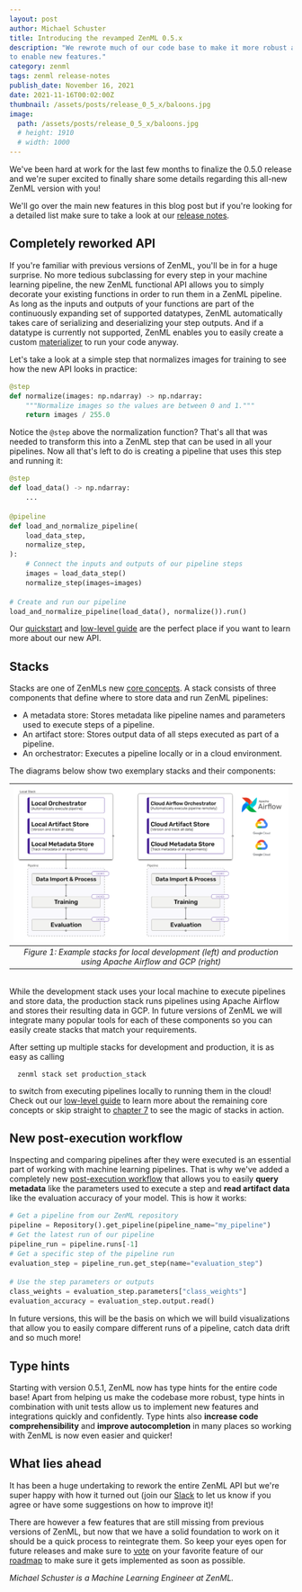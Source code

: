 ```yaml
---
layout: post
author: Michael Schuster
title: Introducing the revamped ZenML 0.5.x
description: "We rewrote much of our code base to make it more robust and also
to enable new features."
category: zenml
tags: zenml release-notes
publish_date: November 16, 2021
date: 2021-11-16T00:02:00Z
thumbnail: /assets/posts/release_0_5_x/baloons.jpg
image:
  path: /assets/posts/release_0_5_x/baloons.jpg
  # height: 1910
  # width: 1000
---
```



We've been hard at work for the last few months to finalize the 0.5.0 release and we're super excited to finally share some details regarding this all-new ZenML version with you!

We'll go over the main new features in this blog post but if you're looking for a detailed list make sure to take a look at our [release notes](https://github.com/zenml-io/zenml/blob/main/RELEASE_NOTES.md).

## Completely reworked API

If you're familiar with previous versions of ZenML, you'll be in for a huge surprise. 
No more tedious subclassing for every step in your machine learning pipeline, the new ZenML functional API allows you to simply decorate your existing functions in order to run them in a ZenML pipeline.
As long as the inputs and outputs of your functions are part of the continuously expanding set of supported datatypes, ZenML automatically takes care of serializing and deserializing your step outputs.
And if a datatype is currently not supported, ZenML enables you to easily create a custom [materializer](https://docs.zenml.io/framework-design#using-materializers-to-abstract-away-serialization-and-deserialization-logic) to run your code anyway.

Let's take a look at a simple step that normalizes images for training to see how the new API looks in practice:
```python
@step
def normalize(images: np.ndarray) -> np.ndarray:
    """Normalize images so the values are between 0 and 1."""
    return images / 255.0
```

Notice the `@step` above the normalization function? That's all that was needed to transform this into a ZenML step that can be used in all your pipelines.
Now all that's left to do is creating a pipeline that uses this step and running it:
```python
@step
def load_data() -> np.ndarray:
    ...

@pipeline
def load_and_normalize_pipeline(
    load_data_step,
    normalize_step,
):
    # Connect the inputs and outputs of our pipeline steps
    images = load_data_step()
    normalize_step(images=images)

# Create and run our pipeline
load_and_normalize_pipeline(load_data(), normalize()).run()
```

Our [quickstart](https://docs.zenml.io/quickstart-guide) and [low-level guide](https://docs.zenml.io/guides/low-level-api) are the perfect place if you want to learn more about our new API.

## Stacks

Stacks are one of ZenMLs new [core concepts](https://docs.zenml.io/core-concepts). A stack consists of three components that define where to store data and run ZenML pipelines:  
- A metadata store: Stores metadata like pipeline names and parameters used to execute steps of a pipeline.
- An artifact store: Stores output data of all steps executed as part of a pipeline.
- An orchestrator: Executes a pipeline locally or in a cloud environment.

The diagrams below show two exemplary stacks and their components:

| ![Development and production stack](../assets/posts/release_0_5_x/stacks.png) |
|:--:|
| *Figure 1: Example stacks for local development (left) and production using Apache Airflow and GCP (right)* |  
  
<br>
While the development stack uses your local machine to execute pipelines and store data, the production stack runs pipelines using Apache Airflow and stores their resulting data in GCP.
In future versions of ZenML we will integrate many popular tools for each of these components so you can easily create stacks that match your requirements.

After setting up multiple stacks for development and production, it is as easy as calling 
```
  zenml stack set production_stack
```
to switch from executing pipelines locally to running them in the cloud!
Check out our [low-level guide](https://docs.zenml.io/guides/low-level-api) to learn more about the remaining core concepts or skip straight to [chapter 7](https://docs.zenml.io/guides/low-level-api/chapter-7) to see the magic of stacks in action. 

## New post-execution workflow

Inspecting and comparing pipelines after they were executed is an essential part of working with machine learning pipelines.
That is why we've added a completely new [post-execution workflow]((https://docs.zenml.io/guides/post-execution-workflow)) that allows you to easily **query metadata** like the parameters used to execute a step and **read artifact data** like the evaluation accuracy of your model.
This is how it works:
```python
# Get a pipeline from our ZenML repository
pipeline = Repository().get_pipeline(pipeline_name="my_pipeline")
# Get the latest run of our pipeline
pipeline_run = pipeline.runs[-1]
# Get a specific step of the pipeline run
evaluation_step = pipeline_run.get_step(name="evaluation_step")

# Use the step parameters or outputs
class_weights = evaluation_step.parameters["class_weights"]
evaluation_accuracy = evaluation_step.output.read()
```
In future versions, this will be the basis on which we will build visualizations that allow you to easily compare different runs of a pipeline, catch data drift and so much more!

## Type hints

Starting with version 0.5.1, ZenML now has type hints for the entire code base! 
Apart from helping us make the codebase more robust, type hints in combination with unit tests allow us to implement new features and integrations quickly and confidently.
Type hints also **increase code comprehensibility** and **improve autocompletion** in many places so working with ZenML is now even easier and quicker!

## What lies ahead

It has been a huge undertaking to rework the entire ZenML API but we're super happy with how it turned out (join our [Slack](https://zenml.io/slack-invite/) to let us know if you agree or have some suggestions on how to improve it)!

There are however a few features that are still missing from previous versions of ZenML, but now that we have a solid foundation to work on it should be a quick process to reintegrate them. So keep your eyes open for future releases and make sure to [vote](https://github.com/zenml-io/zenml/discussions/categories/roadmap) on your favorite feature of our [roadmap](https://zenml.io/roadmap) to make sure it gets implemented as soon as possible.

*Michael Schuster is a Machine Learning Engineer at ZenML.*